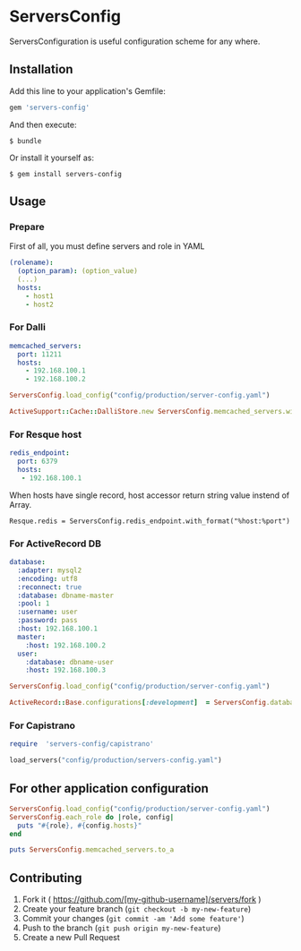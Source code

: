 # ServersConfig

ServersConfiguration is useful configuration scheme for any where.


## Installation

Add this line to your application's Gemfile:

```ruby
gem 'servers-config'
```

And then execute:

    $ bundle

Or install it yourself as:

    $ gem install servers-config

## Usage

### Prepare
First of all, you must define servers and role in YAML

```yaml
(rolename):
  (option_param): (option_value)
  (...)
  hosts:
    - host1
    - host2
```

### For Dalli

```yaml
memcached_servers:
  port: 11211
  hosts:
    - 192.168.100.1
    - 192.168.100.2
```

```ruby
ServersConfig.load_config("config/production/server-config.yaml")

ActiveSupport::Cache::DalliStore.new ServersConfig.memcached_servers.with_format("%host:%port"), options

```

### For Resque host
```yaml
redis_endpoint:
  port: 6379
  hosts:
   - 192.168.100.1
```
When hosts have single record, host accessor return string value
instend of Array.
```
Resque.redis = ServersConfig.redis_endpoint.with_format("%host:%port")

```
### For ActiveRecord DB

```yaml
database:
  :adapter: mysql2
  :encoding: utf8
  :reconnect: true
  :database: dbname-master
  :pool: 1
  :username: user
  :password: pass
  :host: 192.168.100.1
  master:
    :host: 192.168.100.2
  user:
    :database: dbname-user
    :host: 192.168.100.3

```

```ruby
ServersConfig.load_config("config/production/server-config.yaml")

ActiveRecord::Base.configurations[:development]  = ServersConfig.database.configurations
```

### For Capistrano
```ruby
require  'servers-config/capistrano'

load_servers("config/production/servers-config.yaml")

```

## For other application configuration

```ruby
ServersConfig.load_config("config/production/server-config.yaml")
ServersConfig.each_role do |role, config|
  puts "#{role}, #{config.hosts}"
end
```

```ruby
puts ServersConfig.memcached_servers.to_a

```
## Contributing

1. Fork it ( https://github.com/[my-github-username]/servers/fork )
2. Create your feature branch (`git checkout -b my-new-feature`)
3. Commit your changes (`git commit -am 'Add some feature'`)
4. Push to the branch (`git push origin my-new-feature`)
5. Create a new Pull Request
